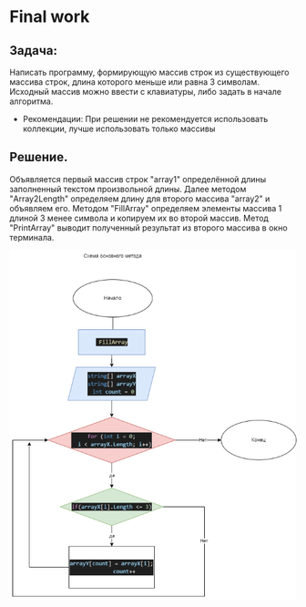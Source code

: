 # Final work

## Задача: 

Написать программу, формирующую массив строк из существующего массива строк, длина которого меньше или равна 3 символам.  Исходный массив можно ввести с клавиатуры, либо задать в начале алгоритма.  
* Рекомендации:
При решении не рекомендуется использовать коллекции, лучше использовать только массивы


## Решение.
Объявляется первый массив строк "array1" определённой длины заполненный текстом произвольной длины. Далее методом "Array2Length" определяем длину для второго массива "array2" и объявляем его. Методом "FillArray" определяем элементы массива 1 длиной 3 менее символа и копируем их во второй массив. Метод "PrintArray" выводит полученный результат из второго массива в окно терминала. 


![FillArray](FillArray.png)